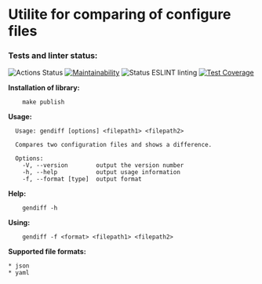 # Utilite for comparing of configure files 

### Tests and linter status:
![Actions Status](https://github.com/korolmaria/frontend-project-lvl2/workflows/hexlet-check/badge.svg)
[![Maintainability](https://api.codeclimate.com/v1/badges/a06c28c55e2445ed7a11/maintainability)](https://codeclimate.com/github/korolmaria/frontend-project-lvl2/maintainability)
![Status ESLINT linting](https://github.com/korolmaria/frontend-project-lvl1/workflows/EslintStatus/badge.svg)
[![Test Coverage](https://api.codeclimate.com/v1/badges/f9edf78448e5fc939bef0651d984130ce556bdffe8c985b0b18036d9ac887c7b/test_coverage)](https://codeclimate.com/github/korolmaria/frontend-project-lvl2/test_coverage)


**Installation of library:**

```
    make publish

```
**Usage:**

```
  Usage: gendiff [options] <filepath1> <filepath2>

  Compares two configuration files and shows a difference.

  Options:
    -V, --version        output the version number
    -h, --help           output usage information
    -f, --format [type]  output format

```

**Help:**

```
    gendiff -h

```
**Using:**

```
    gendiff -f <format> <filepath1> <filepath2>

```
**Supported file formats:**

    * json
    * yaml
